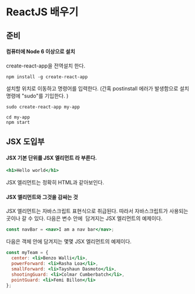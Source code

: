 # ReactJS 배우기

## 준비
#### 컴퓨터에 Node 6 이상으로 설치

create-react-app을 전역설치 한다.
```shell
npm install -g create-react-app
```

설치할 위치로 이동하고 명령어를 입력한다. (간혹 postinstall 에러가 발생함으로 설치 명령에 "sudo"를 기입한다. )

```shell
sudo create-react-app my-app

cd my-app
npm start

```

## JSX 도입부

#### JSX 기본 단위를 JSX 엘리먼트 라 부른다.

```jsx
<h1>Hello world</h1>
```

JSX 엘리먼트는 정확히 HTML과 같아보인다.

#### JSX 엘리먼트와 그것을 감싸는 것
JSX 엘리먼트는 자바스크립트 표현식으로 취급된다. 따라서 자바스크립트가 사용되는 곳이나 갈 수 있다.
다음은 변수 안에  담겨지는 JSX 엘리먼트의 예제이다.

```jsx
const navBar = <nav>I am a nav bar</nav>;
```
다음은 객체 안에 담겨지는 몇몇 JSX 엘리먼트의 예제이다.

```jsx
const myTeam = {
  center: <li>Benzo Walli</li>,
  powerForward: <li>Rasha Loa</li>,
  smallForward: <li>Tayshaun Dasmoto</li>,
  shootingGuard: <li>Colmar Cumberbatch</li>,
  pointGuard: <li>Femi Billon</li>
};
```

